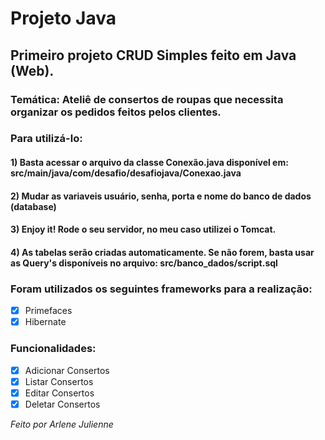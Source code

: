 # Projeto Java

## Primeiro projeto CRUD Simples feito em Java (Web).

### Temática: Ateliê de consertos de roupas que necessita organizar os pedidos feitos pelos clientes.  

### Para utilizá-lo:
#### 1) Basta acessar o arquivo da classe Conexão.java disponível em: src/main/java/com/desafio/desafiojava/Conexao.java
#### 2) Mudar as variaveis usuário, senha, porta e nome do banco de dados (database)
#### 3) Enjoy it! Rode o seu servidor, no meu caso utilizei o Tomcat.
#### 4) As tabelas serão criadas automaticamente. Se não forem, basta usar as Query's disponíveis no arquivo: src/banco_dados/script.sql

### Foram utilizados os seguintes frameworks para a realização:

- [x] Primefaces
- [x] Hibernate

### Funcionalidades:
- [x] Adicionar Consertos 
- [x] Listar Consertos
- [x] Editar Consertos 
- [x] Deletar Consertos

*Feito por Arlene Julienne*